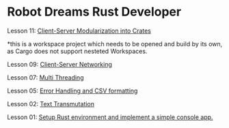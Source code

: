 # Robot Dreams Rust Developer

Lesson 11: [Client-Server Modularization into Crates](lesson_11/README.md)

*this is a workspace project which needs to be opened and build by its own, 
as Cargo does not support nesteted Workspaces.

Lesson 09: [Client-Server Networking](lesson_09/README.md)

Lesson 07: [Multi Threading](lesson_07/README.md)

Lesson 05: [Error Handling and CSV formatting](lesson_05/README.md)

Lesson 02: [Text Transmutation](lesson_02/README.md)

Lesson 01: [Setup Rust environment and implement a simple console app.](lesson_01/README.md)